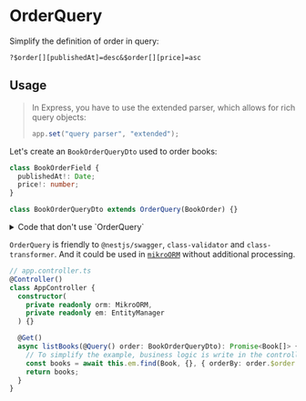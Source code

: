 # OrderQuery

Simplify the definition of order in query:

```
?$order[][publishedAt]=desc&$order[][price]=asc
```

## Usage

> In Express, you have to use the extended parser, which allows for rich query objects:
>
> ```typescript
> app.set("query parser", "extended");
> ```

Let's create an `BookOrderQueryDto` used to order books:

```typescript
class BookOrderField {
  publishedAt!: Date;
  price!: number;
}

class BookOrderQueryDto extends OrderQuery(BookOrder) {}
```

<details>
  <summary>Code that don't use `OrderQuery`</summary>

```typescript
import { IsIn, ValidatedNested } from "class-validator";
import { Type } from "class-transformer";
import { ApiProperty } from "@nestjs/swagger";

class $Order {
  @ApiProperty({
    name: "$order[][publishedAt]",
    type: "string",
    enum: ["desc", "asc"],
  })
  @IsIn(["desc", "asc"])
  publishedAt!: "desc" | "asc";
}

class BookOrderQueryDto {
  @ValidatedNested({ each: true })
  @Type(() => $Order)
  $order: $Order[];
}
```

</details>

`OrderQuery` is friendly to `@nestjs/swagger`, `class-validator` and `class-transformer`.
And it could be used in [`mikroORM`](https://mikro-orm.io/) without additional processing.

```typescript
// app.controller.ts
@Controller()
class AppController {
  constructor(
    private readonly orm: MikroORM,
    private readonly em: EntityManager
  ) {}

  @Get()
  async listBooks(@Query() order: BookOrderQueryDto): Promise<Book[]> {
    // To simplify the example, business logic is write in the controller
    const books = await this.em.find(Book, {}, { orderBy: order.$order });
    return books;
  }
}
```
